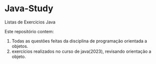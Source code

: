 # Java-Study
Listas de Exercícios Java

Este repositório contem:
1. Todas as questões feitas da disciplina de programação orientada a objetos.
2.  exercícios realizados no curso de java(2023), revisando orientação a objeto.
